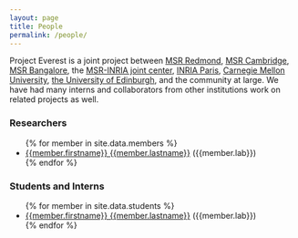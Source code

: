 ```yaml
---
layout: page
title: People
permalink: /people/
---
```


<p>
   Project Everest is a joint project between <a href="http://research.microsoft.com/en-us/labs/redmond/">MSR Redmond</a>, <a href="http://research.microsoft.com/en-us/labs/cambridge/">MSR Cambridge</a>, <a href="http://research.microsoft.com/en-us/labs/india/">MSR Bangalore</a>, the <a href="http://www.msr-inria.fr">MSR-INRIA joint center</a>, <a href="http://prosecco.gforge.inria.fr/">INRIA Paris</a>, <a href="http://www.andrew.cmu.edu/user/bparno/">Carnegie Mellon University</a>, <a href="https://homepages.inf.ed.ac.uk/mkohlwei">the University of Edinburgh</a>, and the community at large.
   We have had many interns and collaborators from other institutions work on related projects as well.
</p>

<div style="margin:0 auto">
  <h3>Researchers</h3>
  <div style=" ">
    <ul style="padding-left:2em; margin:0px 0px 0px 0px">
      {% for member in site.data.members %}
        <li><a href="{{ member.url}}"> {{member.firstname}} {{member.lastname}}</a> ({{member.lab}})</li>
      {% endfor %}
    </ul>
  </div>
 <h3>Students and Interns</h3>
  <div style="">
    <ul style="padding-left:2em; margin:0px 0px 0px 0px">
      {% for member in site.data.students %}
        <li><a href="{{ member.url}}"> {{member.firstname}} {{member.lastname}}</a> ({{member.lab}})</li>
      {% endfor %}
    </ul>
  </div>
</div>
